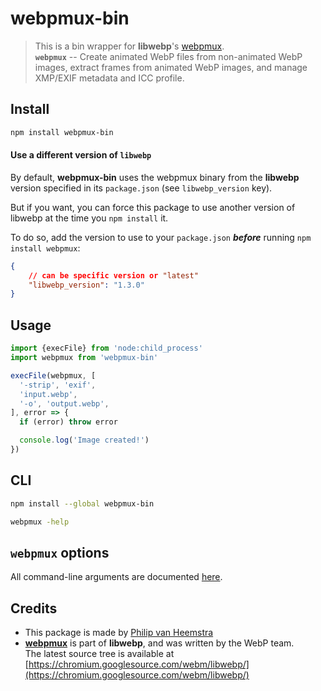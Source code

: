 # webpmux-bin

> This is a bin wrapper for **libwebp**'s [webpmux](https://developers.google.com/speed/webp/docs/webpmux).<br>
> **`webpmux`** -- Create animated WebP files from non-animated WebP images, extract frames from animated WebP images, and manage XMP/EXIF metadata and ICC profile.

## Install

```sh
npm install webpmux-bin
```

#### Use a different version of `libwebp`
By default, **webpmux-bin** uses the webpmux binary from the **libwebp** version specified in its `package.json` (see `libwebp_version` key).

But if you want, you can force this package to use another version of libwebp at the time you `npm install` it.

To do so, add the version to use to your `package.json` _**before**_ running `npm install webpmux`:
```json
{
    // can be specific version or "latest"
    "libwebp_version": "1.3.0"
}
```
## Usage

```js
import {execFile} from 'node:child_process'
import webpmux from 'webpmux-bin'

execFile(webpmux, [
  '-strip', 'exif',
  'input.webp',
  '-o', 'output.webp',
], error => {
  if (error) throw error

  console.log('Image created!')
})
```

## CLI

```sh
npm install --global webpmux-bin
```

```sh
webpmux -help
```

## `webpmux` options
All command-line arguments are documented [here](https://developers.google.com/speed/webp/docs/webpmux).

## Credits

* This package is made by [Philip van Heemstra](https://github.com/vHeemstra)
* [**webpmux**](https://developers.google.com/speed/webp/docs/webpmux) is part of **libwebp**, and was written by the WebP team.<br>The latest source tree is available at [https://chromium.googlesource.com/webm/libwebp/](https://chromium.googlesource.com/webm/libwebp/)
